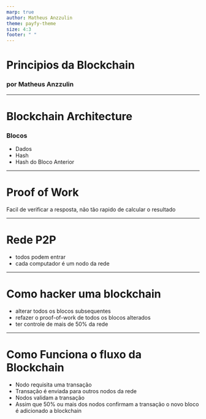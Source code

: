 ```yaml
---
marp: true
author: Matheus Anzzulin
theme: payfy-theme
size: 4:3
footer: " "
---
```

<!-- _class: lead -->
# Principios da Blockchain
### por Matheus Anzzulin
---

# Blockchain Architecture

### Blocos
 - Dados
 - Hash
 - Hash do Bloco Anterior

---
# Proof of Work
Facil de verificar a resposta, não tão rapido de calcular o resultado

---

# Rede P2P

- todos podem entrar
- cada computador é um nodo da rede

---

# Como hacker uma blockchain

- alterar todos os blocos subsequentes
- refazer o proof-of-work de todos os blocos alterados
- ter controle de mais de 50% da rede

---

# Como Funciona o fluxo da Blockchain

- Nodo requisita uma transação
- Transação é enviada para outros nodos da rede
- Nodos validam a transação
- Assim que 50% ou mais dos nodos confirmam a transação o novo bloco é adicionado a blockchain
